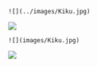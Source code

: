 ```
![](../images/Kiku.jpg)
```
![](../images/Kiku.jpg)


```
![](images/Kiku.jpg)
```
![](images/Kiku.jpg)
